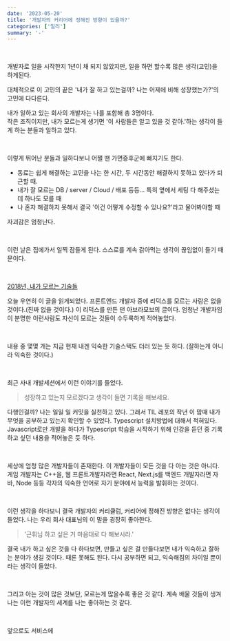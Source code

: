 ```yaml
---
date: '2023-05-20'
title: '개발자의 커리어에 정해진 방향이 있을까?'
categories: ['일리']
summary: '-'
---
```


<br>

개발자로 일을 시작한지 1년이 채 되지 않았지만, 일을 하면 할수록 많은 생각(고민)을 하게된다.

대체적으로 이 고민의 끝은 '내가 잘 하고 있는걸까? 나는 어제에 비해 성장했는가?'의 고민에 다다른다.

내가 일하고 있는 회사의 개발자는 나를 포함해 총 3명이다.  
작은 조직이지만, 내가 모르는게 생기면 '이 사람들은 알고 있을 것 같아.'하는 생각이 들게 하는 분들과 일하고 있다.

<br>

이렇게 뛰어난 분들과 일하다보니 어쩔 땐 가면증후군에 빠지기도 한다.

- 동료는 쉽게 해결하는 고민을 나는 한 시간, 두 시간동안 해결하지 못하고 있다가 퇴근할 때.
- 내가 잘 모르는 DB / server / Cloud / 배포 등등... 특히 옆에서 세팅 다 해주셨는데 하나도 모를 때
- 나 혼자 해결하지 못해서 결국 '이건 어떻게 수정할 수 있나요?'라고 물어봐야할 때

자괴감은 엄청난다.

<br>

이런 날은 집에가서 일찍 잠들게 된다. 스스로를 계속 갉아먹는 생각이 끊임없이 들기 때문이다.

<br>

[2018년, 내가 모르는 기술들](https://overreacted.io/ko/things-i-dont-know-as-of-2018/)

오늘 우연히 이 글을 읽게되었다. 프론트엔드 개발자 중에 리덕스를 모르는 사람은 없을 것이다.(진짜 없을 것이다.)
이 리덕스를 만든 댄 아브라모브의 글이다. 엄청난 개발자임이 분명한 이런사람도 자신이 모르는 것들이 수두룩하게 적어놓았다.

<br>

내용 중 몇몇 개는 지금 현재 내겐 익숙한 기술스택도 더러 있는 듯 하다. (잘하는게 아니라 익숙한 것이다.)

<br>

최근 사내 개발세션에서 이런 이야기를 들었다.

> 성장하고 있는지 모르겠다고 생각이 들면 기록을 해보세요.

다행인걸까? 나는 일일 일 커밋을 실천하고 있다. 그래서 TIL 레포의 작년 이 맘때 내가 무엇을 공부하고 있는지 확인할 수 있었다.
Typescript 설치방법에 대해서 적혀있다. Javascript로만 개발을 하다가 Typescript 학습을 시작하기 위해 인강을 듣던 중 기록하고 싶던 내용을 적어놓은 듯 하다.

<br>

세상에 엄청 많은 개발자들이 존재한다. 이 개발자들이 모든 것을 다 아는 것은 아니다.  
게임 개발자는 C++을, 웹 프론트개발자라면 React, Next.js를 백엔드 개발자라면 자바, Node 등등 각자의 익숙한 언어로 자기 분야에서 능력을 발휘하는 것이다.

<br>

이런 생각을 하다보니 결국 개발자의 커리큘럼, 커리어에 정해진 방향은 없다는 생각이 들었다.
나는 우리 회사 대표님의 이 말을 굉장히 좋아한다.

> '근휘님 하고 싶은 거 마음대로 다 해보시라.'

결국 내가 하고 싶은 것을 다 하다보면, 만들고 싶은 걸 만들다보면 내가 익숙하고 잘하는 분야가 생길 것이다.
때론 못해도 된다. 다시 공부하면 되고, 익숙해짐의 차이일 뿐이라는 생각이 들었다.

<br>

그리고 아는 것이 많은 것보단, 모르는게 많을수록 좋은 것 같다. 계속 배울 것들이 생겨나는 이런 개발자의 세계를 나는 좋아하는 것 같다.

<br>

앞으로도 서비스에
